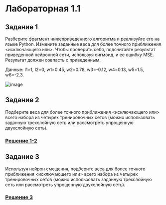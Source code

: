 # Лабораторная 1.1
## Задание 1
Разберите [фрагмент нижеприведенного алгоритма](https://github.com/NiCHUY/BSU-Projects/blob/main/6th-Term/Neural-Net/Lab_1/Lab_1_1/task_1.py) и реализуйте его на языке Python. Измените заданные веса для более точного приближения <исключающего или>. Чтобы проверить себя, подсчитайте результат приведенной нейронной сети, используя сигмоид, и ее ошибку MSE. Результат должен совпасть с приведенным.

Данные: I1=1, I2=0, w1=0.45, w2=0.78, w3=-0.12, w4=0.13, w5=1.5, w6=-2.3.

![image](https://github.com/NiCHUY/BSU-Projects/assets/89972933/3b386e17-ef91-4fcf-87b3-621b1dafd774)
## Задание 2
Подберите веса для более точного приближения <исключающего или> всего набора из четырех тренировочных сетов (можно использовать заданную трехслойную сеть или рассмотреть упрощенную двухслойную сеть).
### [Решение 1-2](https://github.com/NiCHUY/BSU-Projects/blob/main/6th-Term/Neural-Net/Lab_1/Lab_1_1/task_2.py)
## Задание 3
Используя нейрон смещения, подберите веса для более точного приближения <исключающего или> всего набора из четырех тренировочных сетов (можно использовать заданную трехслойную сеть или рассмотреть упрощенную двухслойную сеть).
### [Решение 3](https://github.com/NiCHUY/BSU-Projects/blob/main/6th-Term/Neural-Net/Lab_1/Lab_1_1/task_3.py)
